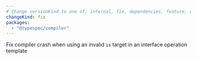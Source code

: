 ```yaml
---
# Change versionKind to one of: internal, fix, dependencies, feature, deprecation, breaking
changeKind: fix
packages:
  - "@typespec/compiler"
---
```


Fix compiler crash when using an invalid `is` target in an interface operation template
